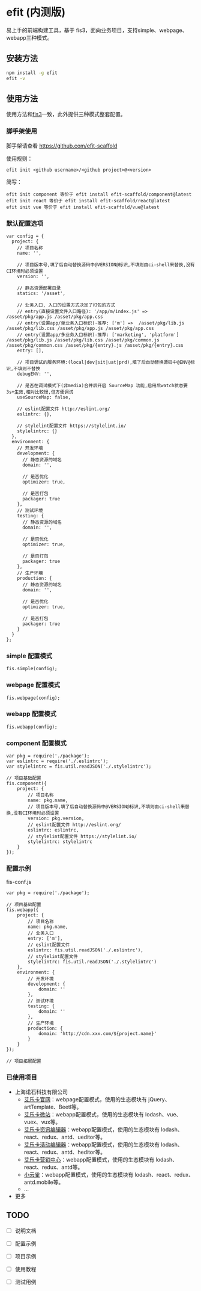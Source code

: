 # efit (内测版)

易上手的前端构建工具，基于 fis3，面向业务项目，支持simple、webpage、webapp三种模式。

## 安装方法

```bash
npm install -g efit
efit -v
```

## 使用方法

使用方法和[fis3](http://fis.baidu.com/fis3/docs/api/config.html)一致，此外提供三种模式整套配置。

### 脚手架使用

脚手架请查看 https://github.com/efit-scaffold

使用规则：
```
efit init <github username>/<github project>@<version>
```

简写：
```
efit init component 等价于 efit install efit-scaffold/component@latest
efit init react 等价于 efit install efit-scaffold/react@latest
efit init vue 等价于 efit install efit-scaffold/vue@latest
```

### 默认配置选项

```
var config = {
  project: {
    // 项目名称
    name: '',
    
    // 项目版本号,填了后自动替换源码中@VERSION@标识,不填则由ci-shell来替换,没有CI环境时必须设置
    version: '',
    
    // 静态资源部署目录
    statics: '/asset',
    
    // 业务入口, 入口的设置方式决定了打包的方式
    // entry(直接设置文件入口路径): '/app/m/index.js' => /asset/pkg/app.js /asset/pkg/app.css
    // entry(设置app/单业务入口标识)-推荐: ['m'] =>  /asset/pkg/lib.js /asset/pkg/lib.css /asset/pkg/app.js /asset/pkg/app.css
    // entry(设置app/多业务入口标识)-推荐: ['marketing', 'platform'] /asset/pkg/lib.js /asset/pkg/lib.css /asset/pkg/common.js /asset/pkg/common.css /asset/pkg/{entry}.js /asset/pkg/{entry}.css
    entry: [],
    
    // 项目调试的服务环境:(local|dev|sit|uat|prd),填了后自动替换源码中@ENV@标识,不填则不替换
    debugENV: '',
    
    // 是否在调试模式下(非media)合并后开启 SourceMap 功能,启用后watch状态要3s+生效,相对比较慢,但方便调试
    useSourceMap: false,
    
    // eslint配置文件 http://eslint.org/
    eslintrc: {},
    
    // stylelint配置文件 https://stylelint.io/
    stylelintrc: {}
  },
  environment: {
    // 开发环境
    development: {
      // 静态资源的域名
      domain: '',
      
      // 是否优化
      optimizer: true,
      
      // 是否打包
      packager: true
    },
    // 测试环境
    testing: {
      // 静态资源的域名
      domain: '',
      
      // 是否优化
      optimizer: true,
      
      // 是否打包
      packager: true
    },
    // 生产环境
    production: {
      // 静态资源的域名
      domain: '',
      
      // 是否优化
      optimizer: true,
      
      // 是否打包
      packager: true
    }
  }
};
```

### simple 配置模式

```
fis.simple(config);
```

### webpage 配置模式

```
fis.webpage(config);
```

### webapp 配置模式

```
fis.webapp(config);
```

### component 配置模式

```
var pkg = require('./package');
var eslintrc = require('./.eslintrc');
var stylelintrc = fis.util.readJSON('./.stylelintrc');

// 项目基础配置
fis.component({
    project: {
        // 项目名称
        name: pkg.name,
        // 项目版本号,填了后自动替换源码中@VERSION@标识,不填则由ci-shell来替换,没有CI环境时必须设置
        version: pkg.version,
        // eslint配置文件 http://eslint.org/
        eslintrc: eslintrc,
        // stylelint配置文件 https://stylelint.io/
        stylelintrc: stylelintrc
    }
});
```

### 配置示例

fis-conf.js
```
var pkg = require('./package');

// 项目基础配置
fis.webapp({
    project: {
        // 项目名称
        name: pkg.name,
        // 业务入口
        entry: ['m'], 
        // eslint配置文件
        eslintrc: fis.util.readJSON('./.eslintrc'),
        // stylelint配置文件 
        stylelintrc: fis.util.readJSON('./.stylelintrc')
    },
    environment: {
        // 开发环境
        development: {
            domain: ''
        },
        // 测试环境
        testing: {
            domain: ''
        },
        // 生产环境
        production: {
            domain: 'http://cdn.xxx.com/${project.name}'
        }
    }
});

// 项目拓展配置

```

### 已使用项目

- 上海诺石科技有限公司
  - [艾乐卡官网](http://www.iloka.me/)：webpage配置模式，使用的生态模块有 jQuery、artTemplate、Beetl等。
  - [艾乐卡微站](http://m.iloka.me/iloka)：webapp配置模式，使用的生态模块有 lodash、vue、vuex、vux等。
  - [艾乐卡资讯编辑器](http://bs.iloka.me/content.html)：webapp配置模式，使用的生态模块有 lodash、react、redux、antd、ueditor等。
  - [艾乐卡活动编辑器](http://bs.iloka.me/h5.html)：webapp配置模式，使用的生态模块有 lodash、react、redux、antd、heditor等。
  - [艾乐卡营销中心](http://sso.iloka.me/?url=http%3A%2F%2Fbs.iloka.me%2F#/)：webapp配置模式，使用的生态模块有 lodash、react、redux、antd等。 
  - [小云雀](http://sso.iloka.me/?url=http%3A%2F%2Fbs.iloka.me%2F#/)：webapp配置模式，使用的生态模块有 lodash、react、redux、antd.mobile等。 
  - ...
- 更多

## TODO

- [ ] 说明文档
- [ ] 配置示例
- [ ] 项目示例
- [ ] 使用教程
- [ ] 测试用例

